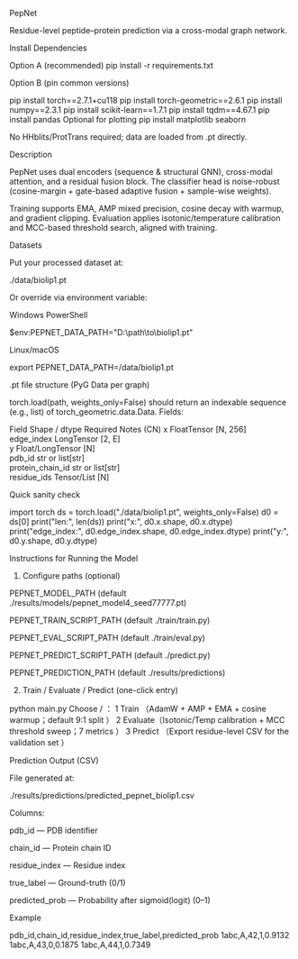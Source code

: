PepNet

Residue-level peptide–protein prediction via a cross-modal graph network.

Install Dependencies

Option A (recommended)
pip install -r requirements.txt

Option B (pin common versions)

pip install torch==2.7.1+cu118
pip install torch-geometric==2.6.1
pip install numpy==2.3.1
pip install scikit-learn==1.7.1
pip install tqdm==4.67.1
pip install pandas
Optional for plotting
pip install matplotlib seaborn


No HHblits/ProtTrans required; data are loaded from .pt directly.


Description

PepNet uses dual encoders (sequence & structural GNN), cross-modal attention, and a residual fusion block. The classifier head is noise-robust (cosine-margin + gate-based adaptive fusion + sample-wise weights).


Training supports EMA, AMP mixed precision, cosine decay with warmup, and gradient clipping. Evaluation applies isotonic/temperature calibration and MCC-based threshold search, aligned with training.


Datasets

Put your processed dataset at:

./data/biolip1.pt


Or override via environment variable:


Windows PowerShell

$env:PEPNET_DATA_PATH="D:\path\to\biolip1.pt"


Linux/macOS

export PEPNET_DATA_PATH=/data/biolip1.pt

.pt file structure (PyG Data per graph)


torch.load(path, weights_only=False) should return an indexable sequence (e.g., list) of torch_geometric.data.Data. Fields:

Field	Shape / dtype	Required	Notes (CN)
x	FloatTensor [N, 256]		
edge_index	LongTensor [2, E]		
y	Float/LongTensor [N]		
pdb_id	str or list[str]	
protein_chain_id	str or list[str]	
residue_ids	Tensor/List [N]	

Quick sanity check

import torch
ds = torch.load("./data/biolip1.pt", weights_only=False)
d0 = ds[0]
print("len:", len(ds))
print("x:", d0.x.shape, d0.x.dtype)
print("edge_index:", d0.edge_index.shape, d0.edge_index.dtype)
print("y:", d0.y.shape, d0.y.dtype)

Instructions for Running the Model
1) Configure paths (optional)



PEPNET_MODEL_PATH (default ./results/models/pepnet_model4_seed77777.pt)

PEPNET_TRAIN_SCRIPT_PATH (default ./train/train.py)

PEPNET_EVAL_SCRIPT_PATH (default ./train/eval.py)

PEPNET_PREDICT_SCRIPT_PATH (default ./predict.py)

PEPNET_PREDICTION_PATH (default ./results/predictions)

2) Train / Evaluate / Predict (one-click entry)



python main.py
Choose / ：
1 Train  （AdamW + AMP + EMA + cosine warmup；default 9:1 split ）
2 Evaluate（Isotonic/Temp calibration + MCC threshold sweep；7 metrics ）
3 Predict （Export residue-level CSV for the validation set ）

Prediction Output (CSV)

File generated at:

./results/predictions/predicted_pepnet_biolip1.csv


Columns:

pdb_id — PDB identifier 

chain_id — Protein chain ID 

residue_index — Residue index 

true_label — Ground-truth (0/1)

predicted_prob — Probability after sigmoid(logit) (0–1)

Example

pdb_id,chain_id,residue_index,true_label,predicted_prob
1abc,A,42,1,0.9132
1abc,A,43,0,0.1875
1abc,A,44,1,0.7349
